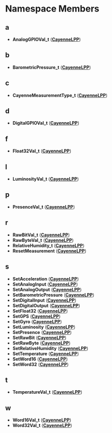 
# Namespace Members



## a

* **AnalogGPIOVal\_t** ([**CayenneLPP**](namespaceCayenneLPP.md))


## b

* **BarometricPressure\_t** ([**CayenneLPP**](namespaceCayenneLPP.md))


## c

* **CayenneMeasurementType\_t** ([**CayenneLPP**](namespaceCayenneLPP.md))


## d

* **DigitalGPIOVal\_t** ([**CayenneLPP**](namespaceCayenneLPP.md))


## f

* **Float32Val\_t** ([**CayenneLPP**](namespaceCayenneLPP.md))


## l

* **LuminosityVal\_t** ([**CayenneLPP**](namespaceCayenneLPP.md))


## p

* **PresenceVal\_t** ([**CayenneLPP**](namespaceCayenneLPP.md))


## r

* **RawBitVal\_t** ([**CayenneLPP**](namespaceCayenneLPP.md))
* **RawByteVal\_t** ([**CayenneLPP**](namespaceCayenneLPP.md))
* **RelativeHumidity\_t** ([**CayenneLPP**](namespaceCayenneLPP.md))
* **ResetMeasurement** ([**CayenneLPP**](namespaceCayenneLPP.md))


## s

* **SetAcceleration** ([**CayenneLPP**](namespaceCayenneLPP.md))
* **SetAnalogInput** ([**CayenneLPP**](namespaceCayenneLPP.md))
* **SetAnalogOutput** ([**CayenneLPP**](namespaceCayenneLPP.md))
* **SetBarometricPressure** ([**CayenneLPP**](namespaceCayenneLPP.md))
* **SetDigitalInput** ([**CayenneLPP**](namespaceCayenneLPP.md))
* **SetDigitalOutput** ([**CayenneLPP**](namespaceCayenneLPP.md))
* **SetFloat32** ([**CayenneLPP**](namespaceCayenneLPP.md))
* **SetGPS** ([**CayenneLPP**](namespaceCayenneLPP.md))
* **SetGyro** ([**CayenneLPP**](namespaceCayenneLPP.md))
* **SetLuminosity** ([**CayenneLPP**](namespaceCayenneLPP.md))
* **SetPresence** ([**CayenneLPP**](namespaceCayenneLPP.md))
* **SetRawBit** ([**CayenneLPP**](namespaceCayenneLPP.md))
* **SetRawByte** ([**CayenneLPP**](namespaceCayenneLPP.md))
* **SetRelativeHumidity** ([**CayenneLPP**](namespaceCayenneLPP.md))
* **SetTemperature** ([**CayenneLPP**](namespaceCayenneLPP.md))
* **SetWord16** ([**CayenneLPP**](namespaceCayenneLPP.md))
* **SetWord32** ([**CayenneLPP**](namespaceCayenneLPP.md))


## t

* **TemperatureVal\_t** ([**CayenneLPP**](namespaceCayenneLPP.md))


## w

* **Word16Val\_t** ([**CayenneLPP**](namespaceCayenneLPP.md))
* **Word32Val\_t** ([**CayenneLPP**](namespaceCayenneLPP.md))





